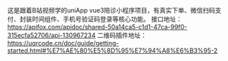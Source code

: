 这是跟着B站视频学的uniApp vue3陪诊小程序项目，有真实下单、微信扫码支付、封装时间组件、手机号验证码登录等核心功能。
接口地址：https://apifox.com/apidoc/shared-50a14ca5-c1d1-47ca-99f0-315ecfa52706/api-130967234
二维码插件地址：https://uqrcode.cn/doc/guide/getting-started.html#%E7%AE%80%E5%8D%95%E7%94%A8%E6%B3%95-2
